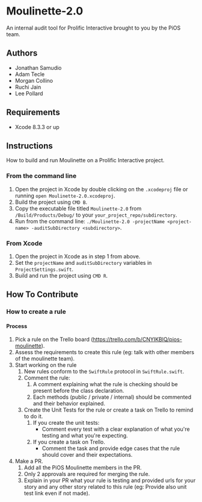 # Moulinette-2.0
An internal audit tool for Prolific Interactive brought to you by the PiOS team.

## Authors
* Jonathan Samudio
* Adam Tecle
* Morgan Collino
* Ruchi Jain
* Lee Pollard

## Requirements
* Xcode 8.3.3 or up

## Instructions
How to build and run Moulinette on a Prolific Interactive project.

### From the command line
1. Open the project in Xcode by double clicking on the `.xcodeproj` file or running `open Moulinette-2.0.xcodeproj`.
2. Build the project using `CMD B`.
3. Copy the executable file titled `Moulinette-2.0` from `/Build/Products/Debug/` to your `your_project_repo/subdirectory`.
4. Run from the command line: `./Moulinette-2.0 -projectName <project-name> -auditSubDirectory <subdirectory>`.

### From Xcode
1. Open the project in Xcode as in step 1 from above.
2. Set the `projectName` and `auditSubDirectory` variables in `ProjectSettings.swift`.
3. Build and run the project using `CMD R`.

## How To Contribute
### How to create a rule
#### Process
1. Pick a rule on the Trello board (https://trello.com/b/CNYIKBlQ/pios-moulinette).
2. Assess the requirements to create this rule (eg: talk with other members of the moulinette team).
3. Start working on the rule
    1. New rules conform to the `SwiftRule` protocol in `SwiftRule.swift`.
    2. Comment the rule:
        1. A comment explaining what the rule is checking should be present before the class declaration.
        2. Each methods (public / private / internal) should be commented and their behavior explained.
    3. Create the Unit Tests for the rule or create a task on Trello to remind to do it.
        1. If you create the unit tests:
            - Comment every test with a clear explanation of what you're testing and what you're expecting.
        2. If you create a task on Trello.
            - Comment the task and provide  edge cases that the rule should cover and their expectations.
4. Make a PR.
    1. Add all the PiOS Moulinette members in the PR.
    2. Only 2 approvals are required for merging the rule.
    3. Explain in your PR what your rule is testing and provided urls for your story and any other story related to this rule (eg: Provide also unit test link even if not made).


